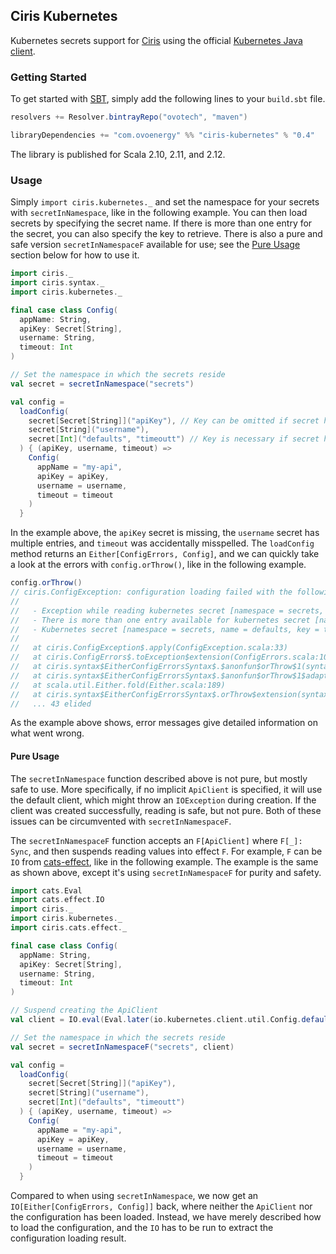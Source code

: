 ## Ciris Kubernetes
Kubernetes secrets support for [Ciris][ciris] using the official [Kubernetes Java client][kubernetes-java-client].

### Getting Started
To get started with [SBT][sbt], simply add the following lines to your `build.sbt` file.

```scala
resolvers += Resolver.bintrayRepo("ovotech", "maven")

libraryDependencies += "com.ovoenergy" %% "ciris-kubernetes" % "0.4"
```

The library is published for Scala 2.10, 2.11, and 2.12.

### Usage
Simply `import ciris.kubernetes._` and set the namespace for your secrets with `secretInNamespace`, like in the following example. You can then load secrets by specifying the secret name. If there is more than one entry for the secret, you can also specify the key to retrieve. There is also a pure and safe version `secretInNamespaceF` available for use; see the [Pure Usage](#pure-usage) section below for how to use it.

```scala
import ciris._
import ciris.syntax._
import ciris.kubernetes._

final case class Config(
  appName: String,
  apiKey: Secret[String],
  username: String,
  timeout: Int
)

// Set the namespace in which the secrets reside
val secret = secretInNamespace("secrets")

val config =
  loadConfig(
    secret[Secret[String]]("apiKey"), // Key can be omitted if secret has only one entry
    secret[String]("username"),
    secret[Int]("defaults", "timeoutt") // Key is necessary if secret has multiple entries
  ) { (apiKey, username, timeout) =>
    Config(
      appName = "my-api",
      apiKey = apiKey,
      username = username,
      timeout = timeout
    )
  }
```

In the example above, the `apiKey` secret is missing, the `username` secret has multiple entries, and `timeout` was accidentally misspelled. The `loadConfig` method returns an `Either[ConfigErrors, Config]`, and we can quickly take a look at the errors with `config.orThrow()`, like in the following example.

```scala
config.orThrow()
// ciris.ConfigException: configuration loading failed with the following errors.
//
//   - Exception while reading kubernetes secret [namespace = secrets, name = apiKey]: io.kubernetes.client.ApiException: Not Found.
//   - There is more than one entry available for kubernetes secret [namespace = secrets, name = username], please specify which key to use; available keys are: admin, user.
//   - Kubernetes secret [namespace = secrets, name = defaults, key = timeoutt] exists but there is no entry with key [timeoutt]; available keys are: port, timeout.
//
//   at ciris.ConfigException$.apply(ConfigException.scala:33)
//   at ciris.ConfigErrors$.toException$extension(ConfigErrors.scala:109)
//   at ciris.syntax$EitherConfigErrorsSyntax$.$anonfun$orThrow$1(syntax.scala:22)
//   at ciris.syntax$EitherConfigErrorsSyntax$.$anonfun$orThrow$1$adapted(syntax.scala:22)
//   at scala.util.Either.fold(Either.scala:189)
//   at ciris.syntax$EitherConfigErrorsSyntax$.orThrow$extension(syntax.scala:23)
//   ... 43 elided
```

As the example above shows, error messages give detailed information on what went wrong.

#### Pure Usage
The `secretInNamespace` function described above is not pure, but mostly safe to use. More specifically, if no implicit `ApiClient` is specified, it will use the default client, which might throw an `IOException` during creation. If the client was created successfully, reading is safe, but not pure. Both of these issues can be circumvented with `secretInNamespaceF`.

The `secretInNamespaceF` function accepts an `F[ApiClient]` where `F[_]: Sync`, and then suspends reading values into effect `F`. For example, `F` can be `IO` from [cats-effect][cats-effect], like in the following example. The example is the same as shown above, except it's using `secretInNamespaceF` for purity and safety.

```scala
import cats.Eval
import cats.effect.IO
import ciris._
import ciris.kubernetes._
import ciris.cats.effect._

final case class Config(
  appName: String,
  apiKey: Secret[String],
  username: String,
  timeout: Int
)

// Suspend creating the ApiClient
val client = IO.eval(Eval.later(io.kubernetes.client.util.Config.defaultClient()))

// Set the namespace in which the secrets reside
val secret = secretInNamespaceF("secrets", client)

val config =
  loadConfig(
    secret[Secret[String]]("apiKey"),
    secret[String]("username"),
    secret[Int]("defaults", "timeoutt")
  ) { (apiKey, username, timeout) =>
    Config(
      appName = "my-api",
      apiKey = apiKey,
      username = username,
      timeout = timeout
    )
  }
```

Compared to when using `secretInNamespace`, we now get an `IO[Either[ConfigErrors, Config]]` back, where neither the `ApiClient` nor the configuration has been loaded. Instead, we have merely described how to load the configuration, and the `IO` has to be run to extract the configuration loading result.

[cats-effect]: https://github.com/typelevel/cats-effect
[ciris]: https://cir.is
[sbt]: https://www.scala-sbt.org
[kubernetes-java-client]: https://github.com/kubernetes-client/java
